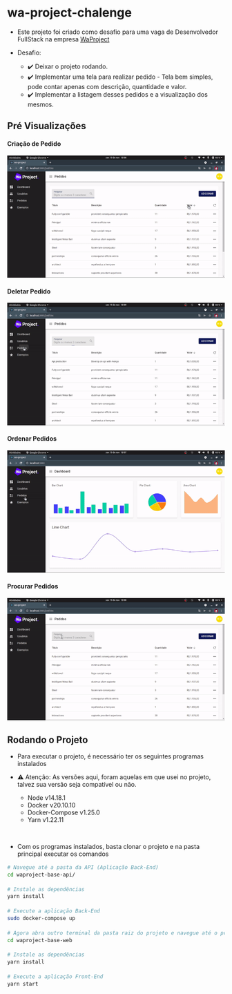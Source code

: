 # wa-project-chalenge

- Este projeto foi criado como desafio para uma vaga de Desenvolvedor FullStack na empresa [WaProject](https://www.linkedin.com/company/waprojectconsultoria/)

- Desafio:
  - :heavy_check_mark: Deixar o projeto rodando.
  - :heavy_check_mark: Implementar uma tela para realizar pedido - Tela bem simples, pode contar apenas com descrição, quantidade e valor.
  - :heavy_check_mark: Implementar a listagem desses pedidos e a visualização dos mesmos.

## Pré Visualizações

#### Criação de Pedido
![Criar Pedido](./preview/wa-create.gif)
<br>


#### Deletar Pedido
![Deletar Pedido](./preview/wa-delete.gif)
<br>


#### Ordenar Pedidos
![Ordenar Pedidos](./preview/wa-filter.gif)
<br>

#### Procurar Pedidos
![Procurar Pedidos](./preview/wa-search.gif)

## Rodando o Projeto

- Para executar o projeto, é necessário ter os seguintes programas instalados
- :warning: Atenção: As versões aqui, foram aquelas em que usei no projeto, talvez sua versão seja compatível ou não.

  - Node v14.18.1
  - Docker v20.10.10
  - Docker-Compose v1.25.0
  - Yarn v1.22.11
<br>

- Com os programas instalados, basta clonar o projeto e na pasta principal executar os comandos

```bash
# Navegue até a pasta da API (Aplicação Back-End)
cd waproject-base-api/

# Instale as dependências
yarn install

# Execute a aplicação Back-End
sudo docker-compose up

# Agora abra outro terminal da pasta raiz do projeto e navegue até o projeto web (Aplicação Front-End)
cd waproject-base-web

# Instale as dependências
yarn install

# Execute a aplicação Front-End
yarn start
```
